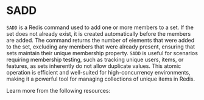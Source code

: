 # SADD

`SADD` is a Redis command used to add one or more members to a set. If the set does not already exist, it is created automatically before the members are added. The command returns the number of elements that were added to the set, excluding any members that were already present, ensuring that sets maintain their unique membership property. `SADD` is useful for scenarios requiring membership testing, such as tracking unique users, items, or features, as sets inherently do not allow duplicate values. This atomic operation is efficient and well-suited for high-concurrency environments, making it a powerful tool for managing collections of unique items in Redis.

Learn more from the following resources:

